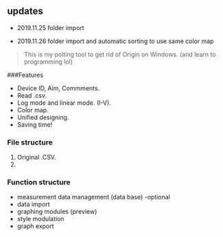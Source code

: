 ## updates
- 2019.11.25
folder import

- 2019.11.26
folder import and automatic sorting to use same color map


> This is my polting tool to get rid of Origin on Windows. (and learn to programming lol)

###Features
* Device ID, Aim, Commments.
* Read .csv.
* Log mode and linear mode. (I-V).
* Color map.
* Unified designing.
* Saving time!

### File structure

1. Original .CSV.
2. 

### Function structure

- measurement data management (data base) -optional
- data import
- graphing modules (preview)
- style modulation
- graph export

